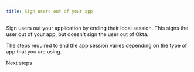 ```yaml
---
title: Sign users out of your app
---
```


Sign users out your application by ending their local session. This signs the user out of your app, but doesn't <GuideLink link="../sign-out-of-okta">sign the user out of Okta</GuideLink>.

The steps required to end the app session varies depending on the type of app that you are using.

<!-- Future content: and discarding the tokens Okta created when the user signed in. -->

<StackSelector snippet="localsignout"/>


<NextSectionLink>Next steps</NextSectionLink>
